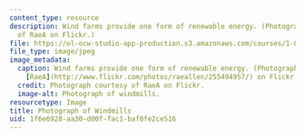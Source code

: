 ```yaml
---
content_type: resource
description: Wind farms provide one form of renewable energy. (Photograph courtesy
  of RaeA on Flickr.)
file: https://ol-ocw-studio-app-production.s3.amazonaws.com/courses/1-020-ecology-ii-engineering-for-sustainability-spring-2008/1f6e6928aa30d00ffac1baf0fe2ce516_1-020s08.jpg
file_type: image/jpeg
image_metadata:
  caption: Wind farms provide one form of renewable energy. (Photograph courtesy of
    [RaeA](http://www.flickr.com/photos/raeallen/255494957/) on Flickr.)
  credit: Photograph courtesy of RaeA on Flickr.
  image-alt: Photograph of windmills.
resourcetype: Image
title: Photograph of Windmills
uid: 1f6e6928-aa30-d00f-fac1-baf0fe2ce516
---
```

